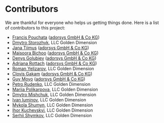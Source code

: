 # Contributors
We are thankful for everyone who helps us getting things done.
Here is a list of contributors to this project:
* [Francis Pouchata](https://github.com/francis-pouatcha) ([adorsys GmbH & Co KG](http://www.adorsys.de))
* [Dmytro Storozhyk](https://github.com/DmytroStorozhyk), LLC Golden Dimension
* [Jana Tiimus](https://github.com/jtiimus) ([adorsys GmbH & Co KG](http://www.adorsys.de))
* [Maisoora Bichoo](mailto:mbi@adorsys.de) ([adorsys GmbH & Co KG](http://www.adorsys.de))
* [Denys Golubiev](https://github.com/DG0lden) ([adorsys GmbH & Co KG](http://www.adorsys.de))
* [Adriana Rottach](mailto:aro@adorsys.de) ([adorsys GmbH & Co KG](http://www.adorsys.de))
* [Roman Yelizarov](https://github.com/elroman), LLC Golden Dimension
* [Clovis Gakam](https://github.com/clovisgakam) ([adorsys GmbH & Co KG](http://www.adorsys.de))
* [Guy Moyo](https://github.com/guymoyo) ([adorsys GmbH & Co KG](http://www.adorsys.de))
* [Petro Rudenko](https://github.com/jfractalus), LLC Golden Dimension
* [Mariia Polikarpova](https://github.com/maypolikarpova), LLC Golden Dimension
* [Dmytro Mishchuk](https://github.com/DmitryMishchuk), LLC Golden Dimension
* [Ivan Iuminov](https://github.com/ivaniuminov), LLC Golden Dimension
* [Mykola Shumyn](https://github.com/KSWest), LLC Golden Dimension
* [Ihor Kuchevskyi](mailto:iku@adorsys.com.ua), LLC Golden Dimension
* [Serhii Shymkov](https://github.com/Seregy), LLC Golden Dimension
